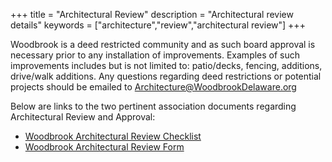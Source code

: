 +++
title = "Architectural Review"
description = "Architectural review details"
keywords = ["architecture","review","architectural review"]
+++

Woodbrook is a deed restricted community and as such board approval is necessary prior to any installation of improvements.  Examples of such improvements includes but is not limited to: patio/decks, fencing, additions, drive/walk additions.  Any questions regarding deed restrictions or potential projects should be emailed to  Architecture@WoodbrookDelaware.org

Below are links to the two pertinent association documents regarding Architectural Review and Approval:

* [Woodbrook Architectural Review Checklist](/doc/WoodbrookArchitecturalReviewChecklist_20181214.pdf)
* [Woodbrook Architectural Review Form](/doc/WoodbrookArchitecturalReviewForm_20181214.pdf)

</br>&nbsp;</br>
